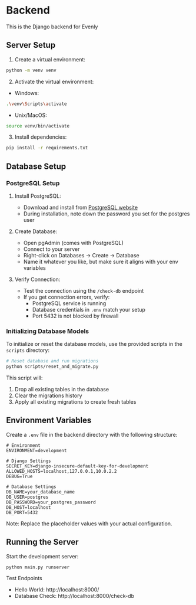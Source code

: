 # Backend

This is the Django backend for Evenly

## Server Setup

1. Create a virtual environment:

```bash
python -m venv venv
```

2. Activate the virtual environment:

- Windows:

```bash
.\venv\Scripts\activate
```

- Unix/MacOS:

```bash
source venv/bin/activate
```

3. Install dependencies:

```bash
pip install -r requirements.txt
```

## Database Setup

### PostgreSQL Setup

1. Install PostgreSQL:

   - Download and install from [PostgreSQL website](https://www.postgresql.org/download/)
   - During installation, note down the password you set for the postgres user

2. Create Database:

   - Open pgAdmin (comes with PostgreSQL)
   - Connect to your server
   - Right-click on Databases → Create → Database
   - Name it whatever you like, but make sure it aligns with your env variables

3. Verify Connection:
   - Test the connection using the `/check-db` endpoint
   - If you get connection errors, verify:
     - PostgreSQL service is running
     - Database credentials in `.env` match your setup
     - Port 5432 is not blocked by firewall

### Initializing Database Models

To initialize or reset the database models, use the provided scripts in the `scripts` directory:

```bash
# Reset database and run migrations
python scripts/reset_and_migrate.py
```

This script will:

1. Drop all existing tables in the database
2. Clear the migrations history
3. Apply all existing migrations to create fresh tables

## Environment Variables

Create a `.env` file in the backend directory with the following structure:

```env
# Environment
ENVIRONMENT=development

# Django Settings
SECRET_KEY=django-insecure-default-key-for-development
ALLOWED_HOSTS=localhost,127.0.0.1,10.0.2.2
DEBUG=True

# Database Settings
DB_NAME=your_database_name
DB_USER=postgres
DB_PASSWORD=your_postgres_password
DB_HOST=localhost
DB_PORT=5432
```

Note: Replace the placeholder values with your actual configuration.

## Running the Server

Start the development server:

```bash
python main.py runserver
```

Test Endpoints

- Hello World: http://localhost:8000/
- Database Check: http://localhost:8000/check-db
